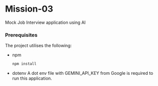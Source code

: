 # Mission-03
Mock Job Interview application using AI

### Prerequisites
The project utilises the following: 

* npm
  ```sh
  npm install
  ```

* dotenv
A dot env file with GEMINI_API_KEY from Google is required to run this application. 